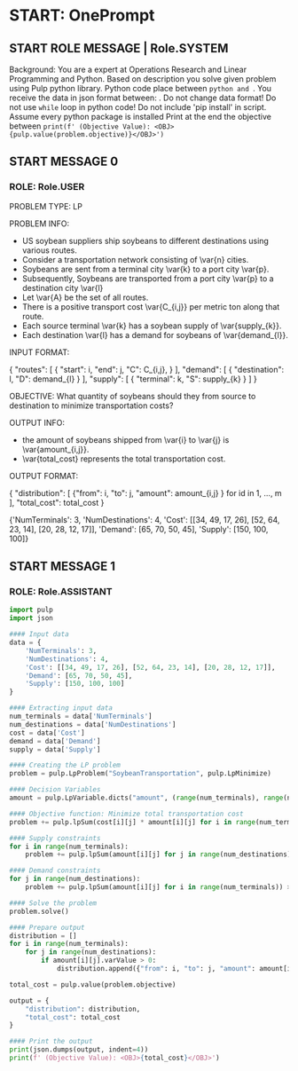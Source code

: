 # START: OnePrompt 
## START ROLE MESSAGE | Role.SYSTEM 
Background: You are a expert at Operations Research and Linear Programming and Python. Based on description you solve given problem using Pulp python library. Python code place between ```python and ```. You receive the data in json format between: <DATA></DATA>. Do not change data format! Do not use `while` loop in python code! Do not include 'pip install' in script. Assume every python package is installed Print at the end the objective between <OBJ></OBJ> `print(f' (Objective Value): <OBJ>{pulp.value(problem.objective)}</OBJ>')`  
## START MESSAGE 0 
### ROLE: Role.USER
<DESCRIPTION>
PROBLEM TYPE: LP

PROBLEM INFO:

- US soybean suppliers ship soybeans to different destinations using various routes.
- Consider a transportation network consisting of \var{n} cities.
- Soybeans are sent from a terminal city \var{k} to a port city \var{p}.
- Subsequently, Soybeans are transported from a port city \var{p} to a destination city \var{l}
- Let \var{A} be the set of all routes. 
- There is a positive transport cost \var{C_{i,j}} per metric ton along that route.
- Each source terminal \var{k} has a soybean supply of \var{supply_{k}}. 
- Each destination \var{l} has a demand for soybeans of \var{demand_{l}}.

INPUT FORMAT: 

{
    "routes": [
       {
        "start": i,
        "end": j,
        "C": C_{i,j},
       }
    ],
    "demand": [
        {
            "destination": l,
            "D": demand_{l}
        }
    ],
    "supply": [
        {
            "terminal": k,
            "S": supply_{k}
        }
    ]
}

OBJECTIVE: What quantity of soybeans should they from source to destination to minimize transportation costs?

OUTPUT INFO:

- the amount of soybeans shipped from \var{i} to \var{j} is \var{amount_{i,j}}.
- \var{total_cost} represents the total transportation cost.

OUTPUT FORMAT:

{
    "distribution": [
        {"from": i,
         "to": j,
         "amount": amount_{i,j}
        }
        for id in 1, ..., m
    ],
    "total_cost": total_cost
}


</DESCRIPTION>
<DATA>
{'NumTerminals': 3, 'NumDestinations': 4, 'Cost': [[34, 49, 17, 26], [52, 64, 23, 14], [20, 28, 12, 17]], 'Demand': [65, 70, 50, 45], 'Supply': [150, 100, 100]}</DATA>


## START MESSAGE 1 
### ROLE: Role.ASSISTANT
```python
import pulp
import json

#### Input data
data = {
    'NumTerminals': 3,
    'NumDestinations': 4,
    'Cost': [[34, 49, 17, 26], [52, 64, 23, 14], [20, 28, 12, 17]],
    'Demand': [65, 70, 50, 45],
    'Supply': [150, 100, 100]
}

#### Extracting input data
num_terminals = data['NumTerminals']
num_destinations = data['NumDestinations']
cost = data['Cost']
demand = data['Demand']
supply = data['Supply']

#### Creating the LP problem
problem = pulp.LpProblem("SoybeanTransportation", pulp.LpMinimize)

#### Decision Variables
amount = pulp.LpVariable.dicts("amount", (range(num_terminals), range(num_destinations)), lowBound=0, cat='Continuous')

#### Objective function: Minimize total transportation cost
problem += pulp.lpSum(cost[i][j] * amount[i][j] for i in range(num_terminals) for j in range(num_destinations)), "TotalTransportationCost"

#### Supply constraints
for i in range(num_terminals):
    problem += pulp.lpSum(amount[i][j] for j in range(num_destinations)) <= supply[i], f"SupplyConstraint_{i}"

#### Demand constraints
for j in range(num_destinations):
    problem += pulp.lpSum(amount[i][j] for i in range(num_terminals)) >= demand[j], f"DemandConstraint_{j}"

#### Solve the problem
problem.solve()

#### Prepare output
distribution = []
for i in range(num_terminals):
    for j in range(num_destinations):
        if amount[i][j].varValue > 0:
            distribution.append({"from": i, "to": j, "amount": amount[i][j].varValue})

total_cost = pulp.value(problem.objective)

output = {
    "distribution": distribution,
    "total_cost": total_cost
}

#### Print the output
print(json.dumps(output, indent=4))
print(f' (Objective Value): <OBJ>{total_cost}</OBJ>')
```


